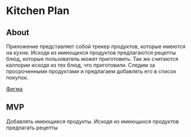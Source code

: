 # Kitchen Plan
## About
Приложение представляет собой трекер продуктов, которые имеются на кухне. Исходя из имеющихся продуктов предлагаются рецепты блюд, которые пользователь может приготовить. Так же считаются каллории исходя из тех блюд, что приготовили. Следим за просроченными продуктами и предлагаем добавлять его в список покупок.

[Фигма](https://www.figma.com/file/dOGy8qqkY0wG6HpO1TA8qb/KitchenPlan?node-id=3%3A0)

## MVP
Добавлять имеющиеся продукты. Исходя из имеющихся продуктов предлагать рецепты
